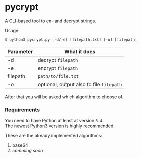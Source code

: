 # pycrypt

A CLI-based tool to en- and decrypt strings.  

Usage:  



```
$ python3 pycrypt.py [-d/-e] [filepath.txt] [-o] [filepath]
```  



Parameter | What it does
--- | ---
-d | decrypt `filepath`
-e | encrypt `filepath`
filepath | `path/to/file.txt`
-o | optional, output also to file `filepath`  


After that you will be asked which algorithm to choose of.


### Requirements  

You need to have Python at least at version `3.4`.  
The newest Python3 version is highly recommended.  



These are the already implemented algorithms:  

  1. base64
  2. *comming soon*
